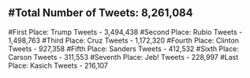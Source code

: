 #Total Number of Tweets: 8,261,084 
---
#First Place: Trump Tweets - 3,494,438
#Second Place: Rubio Tweets - 1,498,763
#Third Place: Cruz Tweets - 1,172,320
#Fourth Place: Clinton Tweets - 927,358
#Fifth Place: Sanders Tweets - 412,532
#Sixth Place: Carson Tweets - 311,553
#Seventh Place: Jeb! Tweets - 228,997
#Last Place: Kasich Tweets - 216,107
